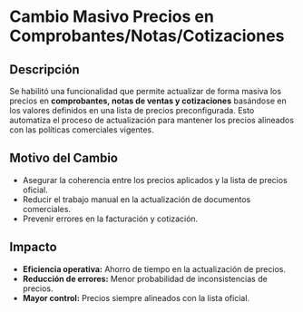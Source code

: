 # Cambio Masivo Precios en Comprobantes/Notas/Cotizaciones

## Descripción  
Se habilitó una funcionalidad que permite actualizar de forma masiva los precios en **comprobantes, notas de ventas y cotizaciones** basándose en los valores definidos en una lista de precios preconfigurada. Esto automatiza el proceso de actualización para mantener los precios alineados con las políticas comerciales vigentes.

## Motivo del Cambio  
- Asegurar la coherencia entre los precios aplicados y la lista de precios oficial.  
- Reducir el trabajo manual en la actualización de documentos comerciales.  
- Prevenir errores en la facturación y cotización.

## Impacto  
- **Eficiencia operativa:** Ahorro de tiempo en la actualización de precios.  
- **Reducción de errores:** Menor probabilidad de inconsistencias de precios.  
- **Mayor control:** Precios siempre alineados con la lista oficial.

